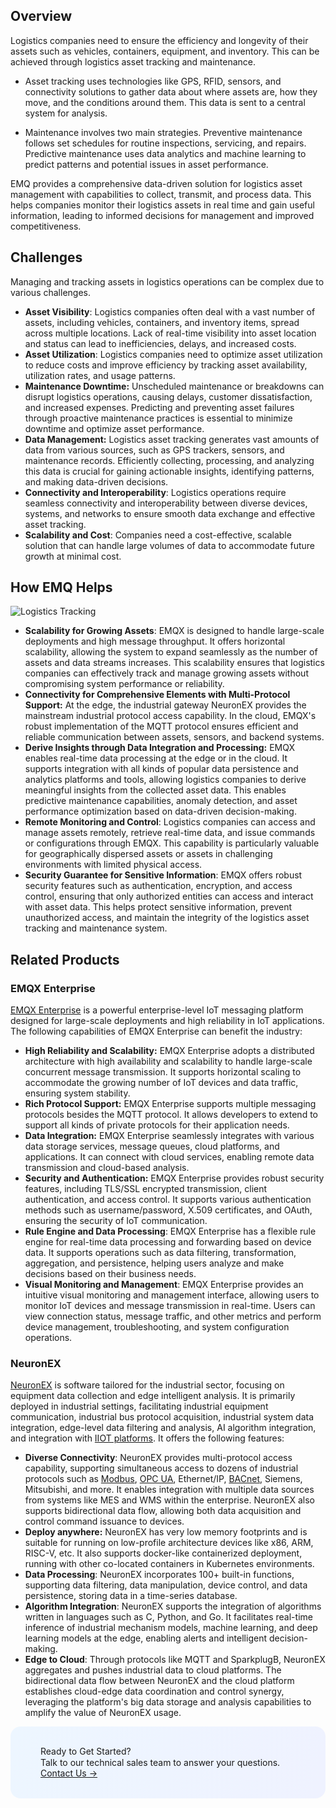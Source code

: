 ## Overview

Logistics companies need to ensure the efficiency and longevity of their assets such as vehicles, containers, equipment, and inventory. This can be achieved through logistics asset tracking and maintenance.

- Asset tracking uses technologies like GPS, RFID, sensors, and connectivity solutions to gather data about where assets are, how they move, and the conditions around them. This data is sent to a central system for analysis.

- Maintenance involves two main strategies. Preventive maintenance follows set schedules for routine inspections, servicing, and repairs. Predictive maintenance uses data analytics and machine learning to predict patterns and potential issues in asset performance.

EMQ provides a comprehensive data-driven solution for logistics asset management with capabilities to collect, transmit, and process data. This helps companies monitor their logistics assets in real time and gain useful information, leading to informed decisions for management and improved competitiveness.

## Challenges

Managing and tracking assets in logistics operations can be complex due to various challenges. 

- **Asset Visibility**: Logistics companies often deal with a vast number of assets, including vehicles, containers, and inventory items, spread across multiple locations. Lack of real-time visibility into asset location and status can lead to inefficiencies, delays, and increased costs.
- **Asset Utilization**: Logistics companies need to optimize asset utilization to reduce costs and improve efficiency by tracking asset availability, utilization rates, and usage patterns.
- **Maintenance Downtime:** Unscheduled maintenance or breakdowns can disrupt logistics operations, causing delays, customer dissatisfaction, and increased expenses. Predicting and preventing asset failures through proactive maintenance practices is essential to minimize downtime and optimize asset performance.
- **Data Management:** Logistics asset tracking generates vast amounts of data from various sources, such as GPS trackers, sensors, and maintenance records. Efficiently collecting, processing, and analyzing this data is crucial for gaining actionable insights, identifying patterns, and making data-driven decisions.
- **Connectivity and Interoperability**: Logistics operations require seamless connectivity and interoperability between diverse devices, systems, and networks to ensure smooth data exchange and effective asset tracking.
- **Scalability and Cost**: Companies need a cost-effective, scalable solution that can handle large volumes of data to accommodate future growth at minimal cost.

## How EMQ Helps

![Logistics Tracking](https://assets.emqx.com/images/16b51aa7abf21e8cd71ef268dce2e354.png)

- **Scalability for Growing Assets**: EMQX is designed to handle large-scale deployments and high message throughput. It offers horizontal scalability, allowing the system to expand seamlessly as the number of assets and data streams increases. This scalability ensures that logistics companies can effectively track and manage growing assets without compromising system performance or reliability.
- **Connectivity for Comprehensive Elements with Multi-Protocol Support:** At the edge, the industrial gateway NeuronEX provides the mainstream industrial protocol access capability. In the cloud, EMQX's robust implementation of the MQTT protocol ensures efficient and reliable communication between assets, sensors, and backend systems.
- **Derive Insights through Data Integration and Processing:** EMQX enables real-time data processing at the edge or in the cloud. It supports integration with all kinds of popular data persistence and analytics platforms and tools, allowing logistics companies to derive meaningful insights from the collected asset data. This enables predictive maintenance capabilities, anomaly detection, and asset performance optimization based on data-driven decision-making.
- **Remote Monitoring and Control**: Logistics companies can access and manage assets remotely, retrieve real-time data, and issue commands or configurations through EMQX. This capability is particularly valuable for geographically dispersed assets or assets in challenging environments with limited physical access. 
- **Security Guarantee for Sensitive Information**: EMQX offers robust security features such as authentication, encryption, and access control, ensuring that only authorized entities can access and interact with asset data. This helps protect sensitive information, prevent unauthorized access, and maintain the integrity of the logistics asset tracking and maintenance system.

## Related Products

### EMQX Enterprise

[EMQX Enterprise](https://www.emqx.com/en/products/emqx) is a powerful enterprise-level IoT messaging platform designed for large-scale deployments and high reliability in IoT applications. The following capabilities of EMQX Enterprise can benefit the industry:

- **High Reliability and Scalability:** EMQX Enterprise adopts a distributed architecture with high availability and scalability to handle large-scale concurrent message transmission. It supports horizontal scaling to accommodate the growing number of IoT devices and data traffic, ensuring system stability.
- **Rich Protocol Support:** EMQX Enterprise supports multiple messaging protocols besides the MQTT protocol. It allows developers to extend to support all kinds of private protocols for their application needs.
- **Data Integration:** EMQX Enterprise seamlessly integrates with various data storage services, message queues, cloud platforms, and applications. It can connect with cloud services, enabling remote data transmission and cloud-based analysis.
- **Security and Authentication:** EMQX Enterprise provides robust security features, including TLS/SSL encrypted transmission, client authentication, and access control. It supports various authentication methods such as username/password, X.509 certificates, and OAuth, ensuring the security of IoT communication.
- **Rule Engine and Data Processing**: EMQX Enterprise has a flexible rule engine for real-time data processing and forwarding based on device data. It supports operations such as data filtering, transformation, aggregation, and persistence, helping users analyze and make decisions based on their business needs.
- **Visual Monitoring and Management**: EMQX Enterprise provides an intuitive visual monitoring and management interface, allowing users to monitor IoT devices and message transmission in real-time. Users can view connection status, message traffic, and other metrics and perform device management, troubleshooting, and system configuration operations.

### NeuronEX

[NeuronEX](https://www.emqx.com/en/products/neuronex) is software tailored for the industrial sector, focusing on equipment data collection and edge intelligent analysis. It is primarily deployed in industrial settings, facilitating industrial equipment communication, industrial bus protocol acquisition, industrial system data integration, edge-level data filtering and analysis, AI algorithm integration, and integration with [IIOT platforms](https://www.emqx.com/en/blog/iiot-platform-key-components-and-5-notable-solutions). It offers the following features:

- **Diverse Connectivity**: NeuronEX provides multi-protocol access capability, supporting simultaneous access to dozens of industrial protocols such as [Modbus](https://www.emqx.com/en/blog/modbus-protocol-the-grandfather-of-iot-communication), [OPC UA](https://www.emqx.com/en/blog/opc-ua-protocol), Ethernet/IP, [BACnet](https://www.emqx.com/en/blog/bacnet-protocol-basic-concepts-structure-obejct-model-explained), Siemens, Mitsubishi, and more. It enables integration with multiple data sources from systems like MES and WMS within the enterprise. NeuronEX also supports bidirectional data flow, allowing both data acquisition and control command issuance to devices.
- **Deploy anywhere:** NeuronEX has very low memory footprints and is suitable for running on low-profile architecture devices like x86, ARM, RISC-V, etc. It also supports docker-like containerized deployment, running with other co-located containers in Kubernetes environments.
- **Data Processing**: NeuronEX incorporates 100+ built-in functions, supporting data filtering, data manipulation, device control, and data persistence, storing data in a time-series database.
- **Algorithm Integration**: NeuronEX supports the integration of algorithms written in languages such as C, Python, and Go. It facilitates real-time inference of industrial mechanism models, machine learning, and deep learning models at the edge, enabling alerts and intelligent decision-making.
- **Edge to Cloud**: Through protocols like MQTT and SparkplugB, NeuronEX aggregates and pushes industrial data to cloud platforms. The bidirectional data flow between NeuronEX and the cloud platform establishes cloud-edge data coordination and control synergy, leveraging the platform's big data storage and analysis capabilities to amplify the value of NeuronEX usage.



<section
  class="promotion-pdf"
  style="border-radius: 16px; background: linear-gradient(102deg, #edf6ff 1.81%, #eff2ff 97.99%); padding: 32px 48px;"
>
  <div>
    <div class="promotion-pdf__title" style="
    line-height: 1.2;
">
      Ready to Get Started?
    </div>
    <div class="promotion-pdf__desc">
      Talk to our technical sales team to answer your questions.
    </div>
    <a href="https://www.emqx.com/en/contact?product=solutions" class="button is-gradient">Contact Us →</a>
  </div>
</section>
